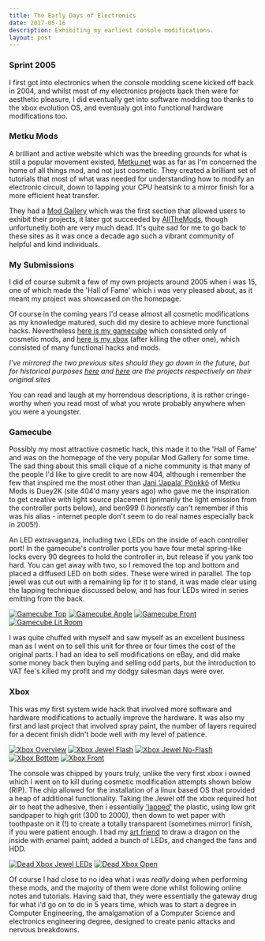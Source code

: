 ```yaml
---
title: The Early Days of Electronics
date: 2017-05-16
description: Exhibiting my earliest console modifications. 
layout: post
---
```

### Sprint 2005

I first got into electronics when the console modding scene kicked off back in 2004, and whilst most of my electronics projects back then were for aesthetic pleasure, I did eventually get into software modding too thanks to the xbox evolution OS, and eventualy got into functional hardware modifications too.

### Metku Mods

A brilliant and active website which was the breeding grounds for what is still a popular movement existed, [Metku.net](http://metku.net/) was as far as I'm concerned the home of all things mod, and not just cosmetic. They created a brilliant set of tutorials that most of what was needed for understanding how to modify an electronic circuit, down to lapping your CPU heatsink to a mirror finish for a more efficient heat transfer.

They had a [Mod Gallery](http://metku.net/modgallery/) which was the first section that allowed users to exhibit their projects, it later got succeeded by [AllTheMods](http://allthemods.com/), though unfortunetly both are very much dead. It's quite sad for me to go back to these sites as it was once a decade ago such a vibrant community of helpful and kind individuals.

### My Submissions

I did of course submit a few of my own projects around 2005 when i was 15, one of which made the 'Hall of Fame' which i was very pleased about, as it meant my project was showcased on the homepage. 

Of course in the coming years I'd cease almost all cosmetic modifications as my knowledge matured, such did my desire to achieve more functional hacks. Nevertheless [here is my gamecube](./gamecube/) which consisted only of cosmetic mods, and [here is my xbox](./xbox/) (after killing the other one), which consisted of many functional hacks and mods. 

*I've mirrored the two previous sites should they go down in the future, but for historical purposes [here](http://metku.net/modgallery/detail.php?id=3645) and [here](http://metku.net/modgallery/detail.php?id=4016) are the projects respectively on their original sites*

You can read and laugh at my horrendous descriptions, it is rather cringe-worthy when you read most of what you wrote probably anywhere when you were a youngster. 

### Gamecube

Possibly my most attractive cosmetic hack, this made it to the 'Hall of Fame' and was on the homepage of the very popular Mod Gallery for some time. The sad thing about this small clique of a niche community is that many of the people I'd like to give credit to are now 404, although i remember the few that inspired me the most other than [Jani 'Japala' Pönkkö](http://metku.net/index.html?sect=contacts) of Metku Mods is Duey2K (site 404'd many years ago) who gave me the inspiration to get creative with light source placement (primarily the light emission from the controller ports below), and ben999 (I *honestly* can't remember if this was his alias - internet people don't seem to do real names especially back in 2005!).  

An LED extravaganza, including two LEDs on the inside of each controller port! In the gamecube's controller ports you have four metal spring-like locks every 90 degrees to hold the controller in, but release if you yank too hard. You can get away with two, so I removed the top and bottom and placed a diffused LED on both sides. These were wired in parallel. The top jewel was cut out with a remaining lip for it to stand, it was made clear using the lapping technique discussed below, and has four LEDs wired in series emitting from the back. 

[![Gamecube Top](./gamecube/gamecube_files/1.jpg)](./gamecube/gamecube_files/1.jpg)
[![Gamecube Angle](./gamecube/gamecube_files/2.jpg)](./gamecube/gamecube_files/2.jpg)
[![Gamecube Front](./gamecube/gamecube_files/3.jpg)](./gamecube/gamecube_files/3.jpg)
[![Gamecube Lit Room](./gamecube/gamecube_files/4.jpg)](./gamecube/gamecube_files/4.jpg)

I was quite chuffed with myself and saw myself as an excellent business man as I went on to sell this unit for three or four times the cost of the original parts. I had an idea to sell modifications on eBay, and did make some money back then buying and selling odd parts, but the introduction to VAT fee's killed my profit and my dodgy salesman days were over.

### Xbox

This was my first system wide hack that involved more software and hardware modifications to actually improve the hardware. It was also my first and last project that involved spray paint, the number of layers required for a decent finish didn't bode well with my level of patience. 

[![Xbox Overview](./xbox/xbox_files/1.jpg)](./xbox/xbox_files/1.jpg)
[![Xbox Jewel Flash](./xbox/xbox_files/2.jpg)](./xbox/xbox_files/2.jpg)
[![Xbox Jewel No-Flash](./xbox/xbox_files/3.jpg)](./xbox/xbox_files/3.jpg)
[![Xbox Bottom](./xbox/xbox_files/4.jpg)](./xbox/xbox_files/4.jpg)
[![Xbox Front](./xbox/xbox_files/5.jpg)](./xbox/xbox_files/5.jpg)

The console was chipped by yours truly, unlike the very first xbox i owned which I went on to kill during cosmetic modification attempts shown below (RIP). The chip allowed for the installation of a linux based OS that provided a heap of additional functionality. Taking the Jewel off the xbox required hot air to heat the adhesive, then i essentially ['lapped'](http://metku.net/index.html?path=mods/lapping/index_eng) the plastic, using low grit sandpaper to high grit (300 to 2000), then down to wet paper with toothpaste on it (!) to create a totally transparent (sometimes mirror) finish, if you were patient enough. I had my [art friend](http://bjum.uk/) to draw a dragon on the inside with enamel paint; added a bunch of LEDs, and changed the fans and HDD. 

[![Dead Xbox Jewel LEDs](./xbox/xbox_files/6.jpg)](./xbox/xbox_files/6.jpg)
[![Dead Xbox Open](./xbox/xbox_files/7.jpg)](./xbox/xbox_files/7.jpg)

Of course I had close to no idea what i was *really* doing when performing these mods, and the majority of them were done whilst following online notes and tutorials. Having said that, they were essentially the gateway drug for what i'd go on to do in 5 years time, which was to start a degree in Computer Engineering, the amalgamation of a Computer Science and electronics engineering degree, designed to create panic attacks and nervous breakdowns. 